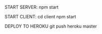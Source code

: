 START SERVER:
npm start

START CLIENT:
cd client
npm start


DEPLOY TO HEROKU
git push heroku master
